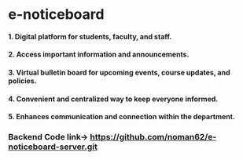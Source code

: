 # e-noticeboard

#### 1. Digital platform for students, faculty, and staff.
#### 2. Access important information and announcements.
#### 3. Virtual bulletin board for upcoming events, course updates, and policies.
#### 4. Convenient and centralized way to keep everyone informed.
#### 5. Enhances communication and connection within the department.

### Backend Code link-> https://github.com/noman62/e-noticeboard-server.git
